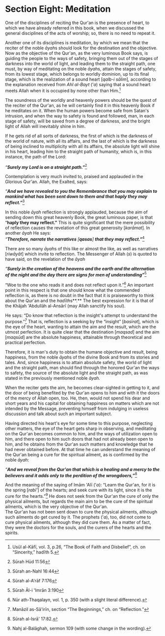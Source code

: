 Section Eight: Meditation
=========================

One of the disciplines of reciting the Qur'an is the presence of heart,
to which we have already referred in this book, when we discussed the
general disciplines of the acts of worship; so, there is no need to
repeat it.

Another one of its disciplines is meditation, by which we mean that the
reciter of the noble *āyah*s should look for the destination and the
objective. Now as the objective of the Qur'an, as the very luminous Book
says, is guiding the people to the ways of safety, bringing them out of
the stages of darkness into the world of light, and leading them to the
straight path, one must, by way of meditating on the noble *āyah*s,
attain the stages of safety, from its lowest stage, which belongs to
worldly dominion, up to its final stage, which is the realization of a
sound heart [*qalb-i sālim*]*,* according to the explanation received
from *Ahl al-Bayt* ('*a*) saying that a sound heart meets Allah when it
is occupied by none other than Him.[^1]

The soundness of the worldly and heavenly powers should be the quest of
the reciter of the Qur'an, as he will certainly find it in this heavenly
Book if he meditates on it. When the human powers become safe from
Satan's intrusion, and when the way to safety is found and followed,
man, in each stage of safety, will be saved from a degree of darkness,
and the bright light of Allah will inevitably shine in him.

If he gets rid of all sorts of darkness, the first of which is the
darkness of the world of nature, with all its affairs, and the last of
which is the darkness of being inclined to multiplicity with all its
affairs, the absolute light will shine in his heart, leading him to the
straight path of humanity, which is, in this instance, the path of the
Lord:

*“**Surely my Lord is on a straight path.”***[^2]

Contemplation is very much invited to, praised and applauded in the
Glorious Qur'an. Allah, the Exalted, says:

*“**And we have revealed to you the Remembrance that you may explain to
mankind what has been sent down to them and that haply they may
reflect.”***[^3]

In this noble *āyah* reflection is strongly applauded, because the aim
of sending down this great heavenly Book, the great luminous paper, is
that “**haply they may reflect.”** This is quite significant that the
mere possibility of reflection causes the revelation of this great
generosity [*karāmat*]*.* In another *āyah* He says:  
*“**Therefore, narrate the narratives*** *[**qasas**]* ***that they may
reflect.”***[^4]

There are so many *āyah*s of this like or almost the like, as well as
narratives [*riwāyāt*] which invite to reflection. The Messenger of
Allah (*s*) is quoted to have said, on the revelation of the *āyah*

*“**Surely in the creation of the heavens and the earth and the
alternation of the night and the day there are signs for men of
understanding”***[^5]

“Woe to the one who reads it and does not reflect upon it.”[^6] An
important point in this respect is that one should know what the
commended reflection is, as there is no doubt in the fact that it is
praiseworthy to think about the Qur'an and the *hadīth*s**.** The best
expression for it is that of the Khājah 'Abdullāh al-Ansārī (may Allah
sanctify his soul).

He says: “Do know that reflection is the insight's attempt to understand
the purpose.”[^7] That is, reflection is a seeking by the “insight”
[*basīrat*]*,* which is the eye of the heart, wanting to attain the aim
and the result, which are the utmost perfection. It is quite clear that
the destination [*maqsad*] and the aim [*maqsūd*] are the absolute
happiness, attainable through theoretical and practical perfection.

Therefore, it is man's duty to obtain the humane objective and result,
being happiness, from the noble *āyah*s of the divine Book and from its
stories and tales. And, since happiness is to attain absolute safety,
the world of light and the straight path, man should find through the
honored Qur'an the ways to safety, the source of the absolute light and
the straight path, as was stated in the previously mentioned noble
*āyah.*

When the reciter gets the aim, he becomes clear-sighted in getting to
it, and the door of being benefited by the Qur'an opens to him and with
it the doors of the mercy of Allah open, too. He, then, would not spend
his dear and short years and his capital for obtaining happiness on
matters which are not intended by the Message, preventing himself from
indulging in useless discussion and talk about such an important
subject.

Having directed his heart's eye for some time to this purpose,
neglecting other matters, the eye of the heart gets sharp in observing,
and meditating on the Qur'an becomes common to him, and the ways of
utilization open to him, and there open to him such doors that had not
already been open to him, and he obtains from the Qur'an such matters
and knowledge that he had never obtained before. At that time he can
understand the meaning of the Qur'an being a cure for the spiritual
ailment, as is confirmed by the noble *āyah*:

*“**And we reveal from the Qur'an that which is a healing and a mercy to
the believers and it adds only to the perdition of the
wrongdoers,”***[^8]

And the meaning of the saying of Imām 'Alī ('*a*): “Learn the Qur'an,
for it is the spring [*rabī'*] of the hearts; and seek cure with its
light, since it is the cure for the hearts.”[^9] He does not seek from
the Qur'an the cure of only the physical ailments, but regards the main
aim to be the cure of the spiritual ailments, which is the very
objective of the Qur'an.  
 The Qur'an has not been sent down to cure the physical ailments,
although such ailments do get cured by it. The prophets ('*a*), too, did
not come to cure physical ailments, although they did cure them. As a
matter of fact, they were the doctors for the souls, and the curers of
the hearts and the spirits.

[^1]: Usūl al-Kāfī, vol. 3, p.26, “The Book of Faith and Disbelief”, ch.
on “Sincerity,” hadīth 5.

[^2]: Sūrah Hūd 11:56

[^3]: Sūrah an-Nahl 16:44

[^4]: Sūrah al-A'rāf 7:176

[^5]: Sūrah Āl-i 'Imrān 3:190

[^6]: Nūr ath-Thaqalayn, vol. 1, p. 350 (with a slight literal
difference).

[^7]: Manāzil as-Sā'irīn, section “The Beginnings,” ch. on “Reflection.”

[^8]: Sūrah al-Isrā' 17:82.

[^9]: Nahj al-Balāghah, sermon 109 (with some change in the wording).


